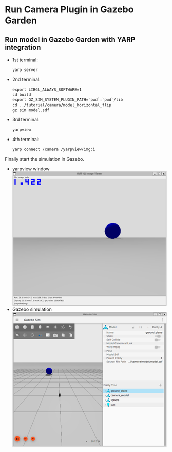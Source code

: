 # Run Camera Plugin in Gazebo Garden

## Run model in Gazebo Garden with YARP integration

- 1st terminal:
  ~~~
  yarp server
  ~~~
- 2nd terminal:
  ~~~
  export LIBGL_ALWAYS_SOFTWARE=1 
  cd build
  export GZ_SIM_SYSTEM_PLUGIN_PATH=`pwd`:`pwd`/lib
  cd ../tutorial/camera/model_horizontal_flip
  gz sim model.sdf
  ~~~
- 3rd terminal:
  ~~~
  yarpview
  ~~~
- 4th terminal:
  ~~~
  yarp connect /camera /yarpview/img:i
  ~~~

Finally start the simulation in Gazebo.
- yarpview window
  ![yarpview window](imgs/yarpview_horizontal_flip.png "yarpview window")
- Gazebo simulation
  ![Gazebo simulation](imgs/simulation.png "Gazebo simulation")



